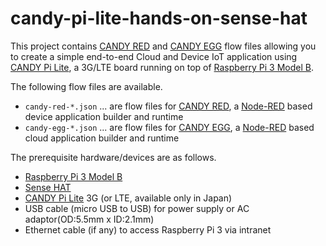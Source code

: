 candy-pi-lite-hands-on-sense-hat
===

This project contains [CANDY RED](https://github.com/CANDY-LINE/candy-red) and [CANDY EGG](https://translate.google.com/translate?hl=en&sl=ja&tl=en&u=https%3A%2F%2Fwww.candy-line.io%2F製品一覧%2Fcandy-red-egg%2F) flow files allowing you to create a simple end-to-end Cloud and Device IoT application using [CANDY Pi Lite](https://translate.google.com/translate?hl=ja&sl=auto&tl=en&u=https%3A%2F%2Fwww.candy-line.io%2F製品一覧%2Fcandy-pi-lite%2F), a 3G/LTE board running on top of [Raspberry Pi 3 Model B](https://www.raspberrypi.org/products/raspberry-pi-3-model-b/).

The following flow files are available.

- `candy-red-*.json` ... are flow files for [CANDY RED](https://github.com/CANDY-LINE/candy-red), a [Node-RED](https://github.com/node-red/node-red) based device application builder and runtime
- `candy-egg-*.json` ... are flow files for [CANDY EGG](https://translate.google.com/translate?hl=en&sl=ja&tl=en&u=https%3A%2F%2Fwww.candy-line.io%2F製品一覧%2Fcandy-red-egg%2F), a [Node-RED](https://github.com/node-red/node-red) based cloud application builder and runtime

The prerequisite hardware/devices are as follows.

- [Raspberry Pi 3 Model B](https://www.raspberrypi.org/products/raspberry-pi-3-model-b/)
- [Sense HAT](https://www.raspberrypi.org/products/sense-hat/)
- [CANDY Pi Lite](https://translate.google.com/translate?hl=ja&sl=auto&tl=en&u=https%3A%2F%2Fwww.candy-line.io%2F製品一覧%2Fcandy-pi-lite%2F) 3G (or LTE, available only in Japan)
- USB cable (micro USB to USB) for power supply or AC adaptor(OD:5.5mm x ID:2.1mm)
- Ethernet cable (if any) to access Raspberry Pi 3 via intranet
